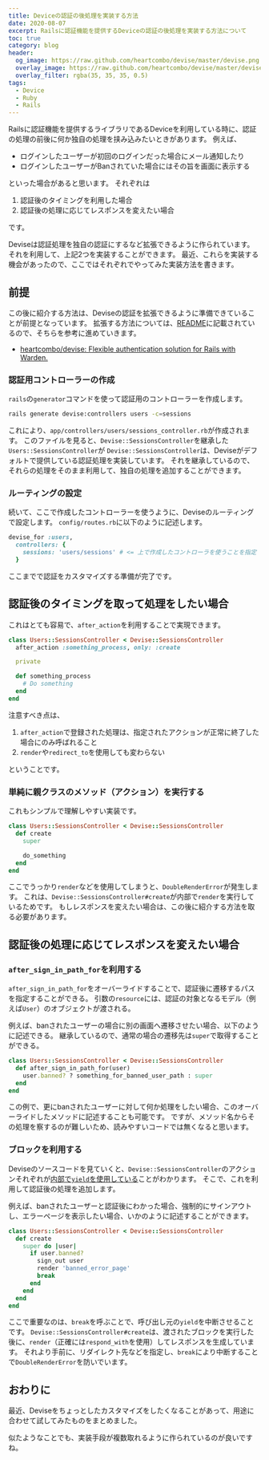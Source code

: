 ```yaml
---
title: Deviceの認証の後処理を実装する方法
date: 2020-08-07
excerpt: Railsに認証機能を提供するDeviceの認証の後処理を実装する方法について
toc: true
category: blog
header:
  og_image: https://raw.github.com/heartcombo/devise/master/devise.png
  overlay_image: https://raw.github.com/heartcombo/devise/master/devise.png
  overlay_filter: rgba(35, 35, 35, 0.5)
tags:
  - Device
  - Ruby
  - Rails
---
```


Railsに認証機能を提供するライブラリであるDeviceを利用している時に、認証の処理の前後に何か独自の処理を挟み込みたいときがあります。
例えば、

- ログインしたユーザーが初回のログインだった場合にメール通知したり
- ログインしたユーザーがBanされていた場合にはその旨を画面に表示する

といった場合があると思います。
それぞれは

1. 認証後のタイミングを利用した場合
2. 認証後の処理に応じてレスポンスを変えたい場合

です。

Deviseは認証処理を独自の認証にするなど拡張できるように作られています。
それを利用して、上記2つを実装することができます。
最近、これらを実装する機会があったので、ここではそれぞれでやってみた実装方法を書きます。

## 前提

この後に紹介する方法は、Deviseの認証を拡張できるように準備できていることが前提となっています。
拡張する方法については、[README](https://github.com/heartcombo/devise#configuring-controllers)に記載されているので、そちらを参考に進めていきます。

- [heartcombo/devise: Flexible authentication solution for Rails with Warden.](https://github.com/heartcombo/devise#configuring-controllers)

### 認証用コントローラーの作成

`rails`の`generator`コマンドを使って認証用のコントローラーを作成します。

```sh
rails generate devise:controllers users -c=sessions
```

これにより、`app/controllers/users/sessions_controller.rb`が作成されます。
このファイルを見ると、`Devise::SessionsController`を継承した`Users::SessionsController`が
`Devise::SessionsController`は、Deviseがデフォルトで提供している認証処理を実装しています。
それを継承しているので、それらの処理をそのまま利用して、独自の処理を追加することができます。

### ルーティングの設定

続いて、ここで作成したコントローラーを使うように、Deviseのルーティングで設定します。
`config/routes.rb`に以下のように記述します。

```ruby
devise_for :users,
  controllers: {
    sessions: 'users/sessions' # <= 上で作成したコントローラを使うことを指定
  }
```

ここまでで認証をカスタマイズする準備が完了です。

## 認証後のタイミングを取って処理をしたい場合

これはとても容易で、`after_action`を利用することで実現できます。

```ruby
class Users::SessionsController < Devise::SessionsController
  after_action :something_process, only: :create

  private

  def something_process
    # Do something
  end
end
```

注意すべき点は、

1. `after_action`で登録された処理は、指定されたアクションが正常に終了した場合にのみ呼ばれること
2. `render`や`redirect_to`を使用しても変わらない

ということです。

### 単純に親クラスのメソッド（アクション）を実行する

これもシンプルで理解しやすい実装です。

```ruby
class Users::SessionsController < Devise::SessionsController
  def create
    super

    do_something
  end
end
```

ここでうっかり`render`などを使用してしまうと、`DoubleRenderError`が発生します。
これは、`Devise::SessionsController#create`が内部で`render`を実行しているためです。
もしレスポンスを変えたい場合は、この後に紹介する方法を取る必要があります。

## 認証後の処理に応じてレスポンスを変えたい場合

### `after_sign_in_path_for`を利用する

`after_sign_in_path_for`をオーバーライドすることで、認証後に遷移するパスを指定することができる。
引数の`resource`には、認証の対象となるモデル（例えば`User`）のオブジェクトが渡される。

例えば、banされたユーザーの場合に別の画面へ遷移させたい場合、以下のように記述できる。
継承しているので、通常の場合の遷移先は`super`で取得することができる。

```ruby
class Users::SessionsController < Devise::SessionsController
  def after_sign_in_path_for(user)
    user.banned? ? something_for_banned_user_path : super
  end
end
```

この例で、更にbanされたユーザーに対して何か処理をしたい場合、このオーバーライドしたメソッドに記述することも可能です。
ですが、メソッド名からその処理を察するのが難しいため、読みやすいコードでは無くなると思います。

### ブロックを利用する

Deviseのソースコードを見ていくと、`Devise::SessionsController`のアクションそれぞれが[内部で`yield`を使用している](https://github.com/heartcombo/devise/blob/master/app/controllers/devise/sessions_controller.rb)ことがわかります。
そこで、これを利用して認証後の処理を追加します。

例えば、banされたユーザーと認証後にわかった場合、強制的にサインアウトし、エラーページを表示したい場合、いかのように記述することができます。

```ruby
class Users::SessionsController < Devise::SessionsController
  def create
    super do |user|
      if user.banned?
        sign_out user
        render 'banned_error_page'
        break
      end
    end
  end
end
```

ここで重要なのは、`break`を呼ぶことで、呼び出し元の`yield`を中断させることです。
`Devise::SessionsController#create`は、渡されたブロックを実行した後に、`render`（正確には`respond_with`を使用）してレスポンスを生成しています。
それより手前に、リダイレクト先などを指定し、`break`により中断することで`DoubleRenderError`を防いでいます。

## おわりに

最近、Deviseをちょっとしたカスタマイズをしたくなることがあって、用途に合わせて試してみたものをまとめました。

似たようなことでも、実装手段が複数取れるように作られているのが良いですね。
